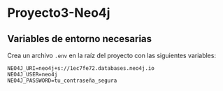# Proyecto3-Neo4j


## Variables de entorno necesarias
Crea un archivo `.env` en la raíz del proyecto con las siguientes variables:

```plaintext
NEO4J_URI=neo4j+s://1ec7fe72.databases.neo4j.io
NEO4J_USER=neo4j
NEO4J_PASSWORD=tu_contraseña_segura